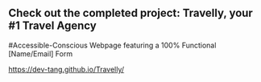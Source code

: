 ## Check out the completed project: Travelly, your #1 Travel Agency

#Accessible-Conscious Webpage featuring a 100% Functional [Name/Email] Form

https://dev-tang.github.io/Travelly/
